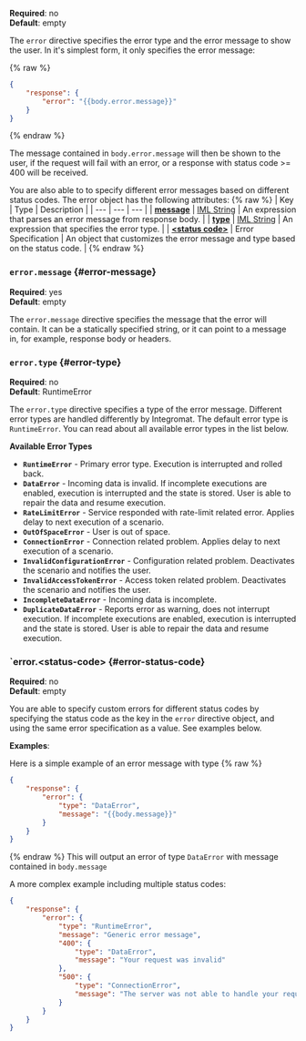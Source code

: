 **Required**: no  
**Default**: empty

The `error` directive specifies the error type and the error message to
show the user. In it's simplest form, it only specifies the error
message:

{% raw %}
```json
{
    "response": {
        "error": "{{body.error.message}}"
    }
}
```
{% endraw %}

The message contained in `body.error.message` will then be shown to the
user, if the request will fail with an error, or a response with status
code >= 400 will be received.

You are also able to to specify different error messages based on
different status codes. The error object has the following attributes:
{% raw %}
| Key                                      | Type                              | Description                                                                    |
| ---                                      | ---                               | ---                                                                            |
| [**message**](#error-message)            | [IML String](types.md#iml-string) | An expression that parses an error message from response body.                 |
| [**type**](#error-type)                  | [IML String](types.md#iml-string) | An expression that specifies the error type.                                   |
| [**\<status code>**](#error-status-code) | Error Specification               | An object that customizes the error message and type based on the status code. |
{% endraw %}

### `error.message` {#error-message}
**Required**: yes  
**Default**: empty

The `error.message` directive specifies the message that the error will
contain. It can be a statically specified string, or it can point to a
message in, for example, response body or headers.

### `error.type` {#error-type}
**Required**: no  
**Default**: RuntimeError

The `error.type` directive specifies a type of the error message.
Different error types are handled differently by Integromat. The default
error type is `RuntimeError`. You can read about all available error
types in the list below.

**Available Error Types**

- **`RuntimeError`** - Primary error type. Execution is interrupted and
  rolled back.
- **`DataError`** - Incoming data is invalid. If incomplete executions
  are enabled, execution is interrupted and the state is stored. User is
  able to repair the data and resume execution.
- **`RateLimitError`** - Service responded with rate-limit related
  error. Applies delay to next execution of a scenario.
- **`OutOfSpaceError`** - User is out of space.
- **`ConnectionError`** - Connection related problem. Applies delay to
  next execution of a scenario.
- **`InvalidConfigurationError`** - Configuration related problem.
  Deactivates the scenario and notifies the user.
- **`InvalidAccessTokenError`** - Access token related problem.
  Deactivates the scenario and notifies the user.
- **`IncompleteDataError`** - Incoming data is incomplete.
- **`DuplicateDataError`** - Reports error as warning, does not
  interrupt execution. If incomplete executions are enabled, execution
  is interrupted and the state is stored. User is able to repair the
  data and resume execution.

### `error.\<status-code> {#error-status-code}

**Required**: no  
**Default**: empty

You are able to specify custom errors for different status codes by
specifying the status code as the key in the `error` directive object,
and using the same error specification as a value. See examples below.

**Examples**:

Here is a simple example of an error message with type
{% raw %}
```json
{
    "response": {
        "error": {
            "type": "DataError",
            "message": "{{body.message}}"
        }
    }
}
```
{% endraw %}
This will output an error of type `DataError` with message contained in
`body.message`

A more complex example including multiple status codes:
```json
{
    "response": {
        "error": {
            "type": "RuntimeError",
            "message": "Generic error message",
            "400": {
                "type": "DataError",
                "message": "Your request was invalid"
            },
            "500": {
                "type": "ConnectionError",
                "message": "The server was not able to handle your request"
            }
        }
    }
}
```

